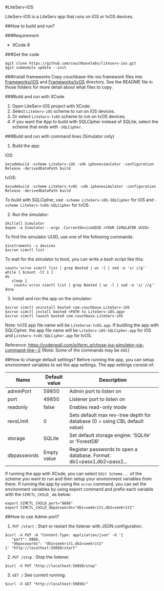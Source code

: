 #LiteServ-iOS

LiteServ-iOS is a LiteServ app that runs on iOS or tvOS devices.

##How to build and run?

###Requirement
- XCode 8

###Get the code
 ```
 $git clone https://github.com/couchbaselabs/liteserv-ios.git
 $git submodule update --init
 ```
 
###Install frameworks
Copy couchbase-lite-ios framework files into [Frameworks/iOS](https://github.com/couchbaselabs/liteserv-ios/tree/master/Frameworks/iOS) and [Frameworks/tvOS](https://github.com/couchbaselabs/liteserv-ios/tree/master/Frameworks/tvOS) directory. See the README file in those folders for more detail about what files to copy.

###Build and run with XCode
1. Open LiteServ-iOS project with XCode.
2. Select `LiteServ-iOS` scheme to run on iOS devices.
3. Or select `LiteServ-tvOS` scheme to run on tvOS devices.
4. If you want the App to build with SQLCipher instead of SQLite, select the scheme that ends with `-SQLCipher`.

###Build and run with command lines (Simulator only)
1. Build the app:

 iOS:
 ```
 $xcodebuild -scheme LiteServ-iOS -sdk iphonesimulator -configuration Release -derivedDataPath build
 ```
 tvOS:
 ```
 $xcodebuild -scheme LiteServ-tvOS -sdk iphonesimulator -configuration Release -derivedDataPath build
 ```
 To build with SQLCipher, use `-scheme LiteServ-iOS-SQLCipher` for iOS and `-scheme LiteServ-tvOS-SQLCipher` for tvOS.

2. Run the simulator:
 ```
 $killall Simulator
 $open -a Simulator --args -CurrentDeviceUDID <YOUR SIMULATOR UUID>
 ```
 To find the simulator UUID, use one of the following commands:
 ```
 $instruments -s devices
 $xcrun simctl list
 ```

 To wait for the simulator to boot, you can write a bash script like this:
 ```
 count=`xcrun simctl list | grep Booted | wc -l | sed -e 's/ //g'`
 while [ $count -lt 1 ]
 do
 	sleep 1
	 count=`xcrun simctl list | grep Booted | wc -l | sed -e 's/ //g'`
 done
 ```
3. Install and run the app on the simulator:
 ```
 $xcrun simctl uninstall booted com.couchbase.LiteServ-iOS
 $xcrun simctl install booted <PATH to LiteServ-iOS.app>
 $xcrun simctl launch booted com.couchbase.LiteServ-iOS
 ```
 Note: tvOS app file name will be `LiteServe-tvOS.app`. If buidling the app with SQLCipher, the app file name will be `LiteServ-iOS-SQLCipher.app` for iOS and `LiteServ-tvOS-SQLCipher.app` for tvOS.

 Reference: https://coderwall.com/p/fprm_g/chose-ios-simulator-via-command-line--2 (Note: Some of the commands may be old.)

##How to change default settings?
Before running the app, you can setup environment variables to set the app settings. The app settings consist of:

Name       | Default value| Description|
-----------|--------------|------------|
adminPort  |59850         |Admin port to listen on
port       |49850         |Listener port to listen on
readonly   |false         |Enables read-only mode
revsLimit  |0             |Sets default max rev-tree depth for database (0 = using CBL default value)
storage    |SQLite        |Set default storage engine: 'SQLite' or 'ForestDB'
dbpasswords|Empty value   |Register passwords to open a database. Format: db1=pass1,db2=pass2,..

If running the app with XCode, you can select `Edit Scheme...` of the scheme you want to run and then setup your environment variables from there. If running the app by using the `xcrun` command, you can set the environment variables by using export command and prefix each variable with the `SIMCTL_CHILD_` as below:

```
export SIMCTL_CHILD_port="8888"
export SIMCTL_CHILD_dbpasswords="db1=seekrit1,db2=seekrit2"
```

##How to use Admin port?
1. `PUT /start` : Start or restart the listener with JSON configuration.

 ```
$curl -X PUT -H "Content-Type: application/json" -d '{
    "port": 8888,
    "dbpasswords": "db1=seekrit1,db2=seekrit2"
}' "http://localhost:59850/start"
 ```
 
2. `PUT /stop` : Stop the listener.
 ```
 $curl -X PUT "http://localhost:59850/stop"
 ```
 
3. `GET /` See current running:
 ```
 $curl -X GET "http://localhost:59850/"
 ```
